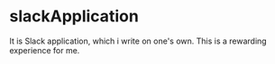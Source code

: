 # slackApplication
It is Slack application, which i write on one's own. This is a rewarding experience for me.
